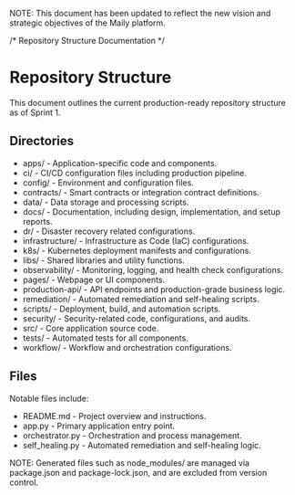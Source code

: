 NOTE: This document has been updated to reflect the new vision and strategic objectives of the Maily platform.

/*
Repository Structure Documentation
*/

# Repository Structure

This document outlines the current production-ready repository structure as of Sprint 1.

## Directories
- apps/                - Application-specific code and components.
- ci/                  - CI/CD configuration files including production pipeline.
- config/              - Environment and configuration files.
- contracts/           - Smart contracts or integration contract definitions.
- data/                - Data storage and processing scripts.
- docs/                - Documentation, including design, implementation, and setup reports.
- dr/                  - Disaster recovery related configurations.
- infrastructure/      - Infrastructure as Code (IaC) configurations.
- k8s/                 - Kubernetes deployment manifests and configurations.
- libs/                - Shared libraries and utility functions.
- observability/       - Monitoring, logging, and health check configurations.
- pages/               - Webpage or UI components.
- production-api/      - API endpoints and production-grade business logic.
- remediation/         - Automated remediation and self-healing scripts.
- scripts/             - Deployment, build, and automation scripts.
- security/            - Security-related code, configurations, and audits.
- src/                 - Core application source code.
- tests/               - Automated tests for all components.
- workflow/            - Workflow and orchestration configurations.

## Files
Notable files include:
- README.md              - Project overview and instructions.
- app.py                 - Primary application entry point.
- orchestrator.py        - Orchestration and process management.
- self_healing.py        - Automated remediation and self-healing logic.

NOTE: Generated files such as node_modules/ are managed via package.json and package-lock.json, and are excluded from version control. 